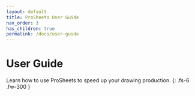```yaml
---
layout: default
title: ProSheets User Guide
nav_order: 3
has_children: true
permalink: /docs/user-guide
---
```


# User Guide

Learn how to use ProSheets to speed up your drawing production.
{: .fs-6 .fw-300 }
